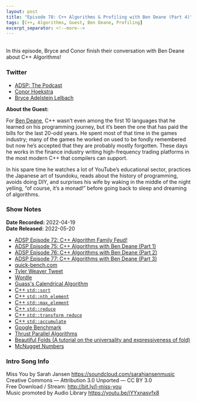 ```yaml
---
layout: post
title: "Episode 78: C++ Algorithms & Profiling with Ben Deane (Part 4)"
tags: [C++, Algorithms, Guest, Ben Deane, Profiling]
excerpt_separator: <!--more-->
---
```


<div id="buzzsprout-player-10652138"></div><script src="https://www.buzzsprout.com/1501960/10652138-episode-78-c-algorithms-profiling-with-ben-deane-part-4.js?container_id=buzzsprout-player-10652138&player=small" type="text/javascript" charset="utf-8"></script>

<br>In this episode, Bryce and Conor finish their conversation with Ben Deane about C++ Algorithms!
 
<!--more-->

### Twitter
 
* [ADSP: The Podcast](https://twitter.com/adspthepodcast)
* [Conor Hoekstra](https://twitter.com/code_report)
* [Bryce Adelstein Lelbach](https://twitter.com/blelbach)

**About the Guest:**

For [Ben Deane](https://twitter.com/ben_deane), C++ wasn’t even among the first 10 languages that he learned on his programming journey, but it’s been the one that has paid the bills for the last 20-odd years. He spent most of that time in the games industry; many of the games he worked on used to be fondly remembered but now he’s accepted that they are probably mostly forgotten. These days he works in the finance industry writing high-frequency trading platforms in the most modern C++ that compilers can support.

In his spare time he watches a lot of YouTube’s educational sector, practices the Japanese art of tsundoku, reads about the history of programming, avoids doing DIY, and surprises his wife by waking in the middle of the night yelling, “of course, it’s a monad!” before going back to sleep and dreaming of algorithms.

### Show Notes
 
**Date Recorded:** 2022-04-19 <br>
**Date Released:** 2022-05-20
 
* [ADSP Episode 72: C++ Algorithm Family Feud!](https://adspthepodcast.com/2022/04/08/Episode-72.html)
* [ADSP Episode 75: C++ Algorithms with Ben Deane (Part 1)](https://adspthepodcast.com/2022/04/29/Episode-75.html)
* [ADSP Episode 76: C++ Algorithms with Ben Deane (Part 2)](https://adspthepodcast.com/2022/05/06/Episode-76.html)
* [ADSP Episode 77: C++ Algorithms with Ben Deane (Part 3)](https://adspthepodcast.com/2022/05/13/Episode-77.html)
* [quick-bench.com](https://quick-bench.com/)
* [Tyler Weaver Tweet](https://twitter.com/squirrel428_/status/1516056776004800515?s=20&t=Ipc0a7KZ2qYn8f1A1aIOuw)
* [Wordle](https://www.nytimes.com/games/wordle/index.html)
* [Guass's Calendrical Algorithm](https://en.wikipedia.org/wiki/Determination_of_the_day_of_the_week#Gauss's_algorithm)
* [C++ `std::sort`](https://en.cppreference.com/w/cpp/algorithm/sort)
* [C++ `std::nth_element`](https://en.cppreference.com/w/cpp/algorithm/nth_element)
* [C++ `std::max_element`](https://en.cppreference.com/w/cpp/algorithm/max_element)
* [C++ `std::reduce`](https://en.cppreference.com/w/cpp/algorithm/reduce)
* [C++ `std::transform reduce`](https://en.cppreference.com/w/cpp/algorithm/transform_reduce)
* [C++ `std::accumulate`](https://en.cppreference.com/w/cpp/algorithm/accumulate)
* [Google Benchmark](https://github.com/google/benchmark)
* [Thrust Parallel Algorithms](https://thrust.github.io/)
* [Beautiful Folds (A tutorial on the universality and expressiveness of fold)](https://www.cs.nott.ac.uk/~pszgmh/fold.pdf)
* [McNugget Numbers](https://en.wikipedia.org/wiki/Coin_problem#McNugget_numbers)

### Intro Song Info
 
Miss You by Sarah Jansen https://soundcloud.com/sarahjansenmusic<br>
Creative Commons — Attribution 3.0 Unported — CC BY 3.0<br>
Free Download / Stream: http://bit.ly/l-miss-you<br>
Music promoted by Audio Library https://youtu.be/iYYxnasvfx8<br>